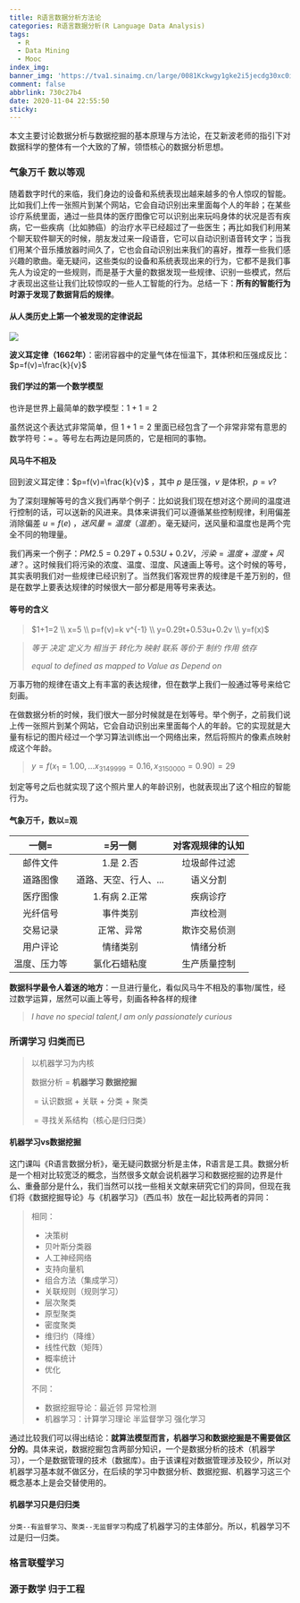 ```yaml
---
title: R语言数据分析方法论
categories: R语言数据分析(R Language Data Analysis)
tags:
  - R
  - Data Mining
  - Mooc
index_img: 
banner_img: 'https://tva1.sinaimg.cn/large/0081Kckwgy1gke2i5jecdg30xc0ir7wi.gif'
comment: false
abbrlink: 730c27b4
date: 2020-11-04 22:55:50
sticky:
---
```




本文主要讨论数据分析与数据挖掘的基本原理与方法论，在艾新波老师的指引下对数据科学的整体有一个大致的了解，领悟核心的数据分析思想。


<!-- more -->





### 气象万千 数以等观

随着数字时代的来临，我们身边的设备和系统表现出越来越多的令人惊叹的智能。比如我们上传一张照片到某个网站，它会自动识别出来里面每个人的年龄；在某些诊疗系统里面，通过一些具体的医疗图像它可以识别出来玩吗身体的状况是否有疾病，它一些疾病（比如肺癌）的治疗水平已经超过了一些医生；再比如我们利用某个聊天软件聊天的时候，朋友发过来一段语音，它可以自动识别语音转文字；当我们用某个音乐播放器时间久了，它也会自动识别出来我们的喜好，推荐一些我们感兴趣的歌曲。毫无疑问，这些类似的设备和系统表现出来的行为，它都不是我们事先人为设定的一些规则，而是基于大量的数据发现一些规律、识别一些模式，然后才表现出这些让我们比较惊叹的一些人工智能的行为。总结一下：**所有的智能行为时源于发现了数据背后的规律**。



#### 从人类历史上第一个被发现的定律说起

![](https://tva1.sinaimg.cn/large/0081Kckwgy1glbq1jgxgaj31hc0m80z8.jpg)

**波义耳定律（1662年）**：密闭容器中的定量气体在恒温下，其体积和压强成反比：$p=f(v)=\frac{k}{v}$



#### 我们学过的第一个数学模型

也许是世界上最简单的数学模型：$1+1=2$

虽然说这个表达式非常简单，但 $1+1=2$ 里面已经包含了一个非常非常有意思的数学符号：`=` 。等号左右两边是同质的，它是相同的事物。



#### 风马牛不相及

回到波义耳定律：$p=f(v)=\frac{k}{v}$ ，其中 $p$ 是压强，$v$ 是体积，$p = v?$

为了深刻理解等号的含义我们再举个例子：比如说我们现在想对这个房间的温度进行控制的话，可以送新的风进来。具体来讲我们可以遵循某些控制规律，利用偏差消除偏差 $u=f(e)$ ，$送风量=温度（温差）$。毫无疑问，送风量和温度也是两个完全不同的物理量。

我们再来一个例子：$PM2.5=0.29T+0.53U+0.2V$，$污染=温度+湿度+风速？$。这时候我们将污染的浓度、温度、湿度、风速画上等号。这个时候的等号，其实表明我们对一些规律已经识别了。当然我们客观世界的规律是千差万别的，但是在数学上要表达规律的时候很大一部分都是用等号来表达。



#### 等号的含义

> $1+1=2 \\
> x=5 \\
> p=f(v)=k v^{-1} \\
> y=0.29t+0.53u+0.2v \\ y=f(x)$



> *等于  决定  定义为  相当于  转化为  映射  联系  等价于  制约  作用  依存*
>
> *equal to    defined as    mapped to    Value as    Depend on*



万事万物的规律在语文上有丰富的表达规律，但在数学上我们一般通过等号来给它刻画。

在做数据分析的时候，我们很大一部分时候就是在划等号。举个例子，之前我们说上传一张照片到某个网站，它会自动识别出来里面每个人的年龄。它的实现就是大量有标记的图片经过一个学习算法训练出一个网络出来，然后将照片的像素点映射成这个年龄。

> $y=f(x_1=1.00,...x_{3149999}=0.16,x_{3150000}=0.90)=29$

划定等号之后也就实现了这个照片里人的年龄识别，也就表现出了这个相应的智能行为。



#### 气象万千，数以=观

|    一侧=     |        =另一侧        | 对客观规律的认知 |
| :----------: | :-------------------: | :--------------: |
|   邮件文件   |       1.是 2.否       |   垃圾邮件过滤   |
|   道路图像   | 道路、天空、行人、... |     语义分割     |
|   医疗图像   |     1.有病 2.正常     |     疾病诊疗     |
|   光纤信号   |       事件类别        |     声纹检测     |
|   交易记录   |      正常、异常       |   欺诈交易侦测   |
|   用户评论   |       情绪类别        |     情绪分析     |
| 温度、压力等 |     氯化石蜡粘度      |   生产质量控制   |



**数据科学最令人着迷的地方**：一旦进行量化，看似风马牛不相及的事物/属性，经过数学运算，居然可以画上等号，刻画各种各样的规律



> *I have no special talent,I am only passionately curious*



### 所谓学习 归类而已

> 以机器学习为内核
>
> 数据分析 = **机器学习 数据挖掘**
>
> ​				= 认识数据 + 关联 + 分类 + 聚类
>
> ​                = 寻找关系结构（核心是归归类）



#### 机器学习vs数据挖掘

这门课叫《R语言数据分析》，毫无疑问数据分析是主体，R语言是工具。数据分析是一个相对比较宽泛的概念，当然很多文献会说机器学习和数据挖掘的边界是什么、重叠部分是什么，我们当然可以找一些相关文献来研究它们的异同，但现在我们将《数据挖掘导论》与《机器学习》（西瓜书）放在一起比较两者的异同：

> 相同：
>
> + 决策树
> + 贝叶斯分类器
> + 人工神经网络
> + 支持向量机
> + 组合方法（集成学习）
> + 关联规则（规则学习）
> + 层次聚类
> + 原型聚类
> + 密度聚类
> + 维归约（降维）
> + 线性代数（矩阵）
> + 概率统计
> + 优化
>
> 不同：
>
> + 数据挖掘导论：最近邻 异常检测
> + 机器学习：计算学习理论 半监督学习 强化学习

通过比较我们可以得出结论：**就算法模型而言，机器学习和数据挖掘是不需要做区分的**。具体来说，数据挖掘包含两部分知识，一个是数据分析的技术（机器学习），一个是数据管理的技术（数据库）。由于该课程对数据管理涉及较少，所以对机器学习基本就不做区分，在后续的学习中数据分析、数据挖掘、机器学习这三个概念基本上是会交替使用的。



#### 机器学习只是归归类

`分类--有监督学习`、`聚类--无监督学习`构成了机器学习的主体部分。所以，机器学习不过是归一归类。



### 格言联璧学习



### 源于数学 归于工程







